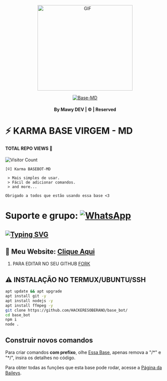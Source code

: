 <div align="center">

  <p align="center">

<img src="https://telegra.ph/file/39f83106b3cfe2125c39a.jpg" alt="GIF" width="300" height="270"/>

</p>

  <p align="center">

<a href="#"><img title="Base-MD" src="https://img.shields.io/badge/base-md-green?colorA=%23ff0000&colorB=%23017e40&style=for-the-badge"></a>

</p>

</div>

#### <p align="center"> By Mawy DEV | © | Reserved  </br> 

# ⚡ KARMA BASE VIRGEM - MD
#### TOTAL REPO VIEWS 📍
![Visitor Count](https://profile-counter.glitch.me/karmarobotbasevirgem/count.svg)

    [©] Karma BASEBOT-MD

     > Mais simples de usar.
     > Fácil de adicionar comandos.
     > and more...  
   
   ```Obrigado a todos que estão usando essa base <3```
   
# Suporte e grupo: <a href="https://linktr.ee/karmabot"><img alt="WhatsApp" src="https://img.shields.io/badge/-Whatsapp%20Group-lightgrey?style=for-the-badge&logo=whatsapp&logoColor=white"/></a>

## [![Typing SVG](https://readme-typing-svg.herokuapp.com?font=Rockstar-ExtraBold&color=F33A6A&lines=BEM-VINDO+AO+KARMA+MD+BASE+BOT.;CREATED+BY+MAWY+DEV;BEST+MULTIDEVICE+WA+BOT;OBRIGADO+POR+VISITAR+MEU+GIT)](https://git.io/typing-svg)

 </a>

</p>

 ## 🔗 Meu Website: [Clique Aqui](https://linktr.ee/karmabot)

1. PARA EDITAR NO SEU GITHUB [FORK](https://github.com/HACKERESOBERANO/base_bot/fork)

## ⚠ INSTALAÇÃO NO TERMUX/UBUNTU/SSH

```bash
apt update && apt upgrade
apt install git -y
apt install nodejs -y
apt install ffmpeg -y
git clone https://github.com/HACKERESOBERANO/base_bot/
cd base_bot
npm i
node .
```
## Construir novos comandos  
Para criar comandos **com prefixo**, olhe [Essa Base](https://github.com/HACKERESOBERANO/base_bot/blob/main/bat.js#L159), apenas remova a "/\*" e "\*/", insira os detalhes no código.  
  
Para obter todas as funções que esta base pode rodar, acesse a [Página da Baileys](https://adiwajshing.github.io/Baileys/).  
  
